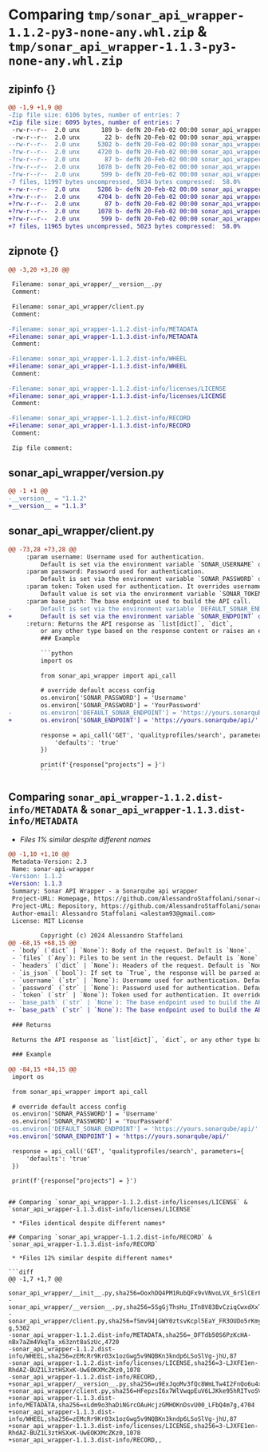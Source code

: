 # Comparing `tmp/sonar_api_wrapper-1.1.2-py3-none-any.whl.zip` & `tmp/sonar_api_wrapper-1.1.3-py3-none-any.whl.zip`

## zipinfo {}

```diff
@@ -1,9 +1,9 @@
-Zip file size: 6106 bytes, number of entries: 7
+Zip file size: 6095 bytes, number of entries: 7
 -rw-r--r--  2.0 unx      189 b- defN 20-Feb-02 00:00 sonar_api_wrapper/__init__.py
 -rw-r--r--  2.0 unx       22 b- defN 20-Feb-02 00:00 sonar_api_wrapper/__version__.py
--rw-r--r--  2.0 unx     5302 b- defN 20-Feb-02 00:00 sonar_api_wrapper/client.py
-?rw-r--r--  2.0 unx     4720 b- defN 20-Feb-02 00:00 sonar_api_wrapper-1.1.2.dist-info/METADATA
-?rw-r--r--  2.0 unx       87 b- defN 20-Feb-02 00:00 sonar_api_wrapper-1.1.2.dist-info/WHEEL
-?rw-r--r--  2.0 unx     1078 b- defN 20-Feb-02 00:00 sonar_api_wrapper-1.1.2.dist-info/licenses/LICENSE
-?rw-r--r--  2.0 unx      599 b- defN 20-Feb-02 00:00 sonar_api_wrapper-1.1.2.dist-info/RECORD
-7 files, 11997 bytes uncompressed, 5034 bytes compressed:  58.0%
+-rw-r--r--  2.0 unx     5286 b- defN 20-Feb-02 00:00 sonar_api_wrapper/client.py
+?rw-r--r--  2.0 unx     4704 b- defN 20-Feb-02 00:00 sonar_api_wrapper-1.1.3.dist-info/METADATA
+?rw-r--r--  2.0 unx       87 b- defN 20-Feb-02 00:00 sonar_api_wrapper-1.1.3.dist-info/WHEEL
+?rw-r--r--  2.0 unx     1078 b- defN 20-Feb-02 00:00 sonar_api_wrapper-1.1.3.dist-info/licenses/LICENSE
+?rw-r--r--  2.0 unx      599 b- defN 20-Feb-02 00:00 sonar_api_wrapper-1.1.3.dist-info/RECORD
+7 files, 11965 bytes uncompressed, 5023 bytes compressed:  58.0%
```

## zipnote {}

```diff
@@ -3,20 +3,20 @@
 
 Filename: sonar_api_wrapper/__version__.py
 Comment: 
 
 Filename: sonar_api_wrapper/client.py
 Comment: 
 
-Filename: sonar_api_wrapper-1.1.2.dist-info/METADATA
+Filename: sonar_api_wrapper-1.1.3.dist-info/METADATA
 Comment: 
 
-Filename: sonar_api_wrapper-1.1.2.dist-info/WHEEL
+Filename: sonar_api_wrapper-1.1.3.dist-info/WHEEL
 Comment: 
 
-Filename: sonar_api_wrapper-1.1.2.dist-info/licenses/LICENSE
+Filename: sonar_api_wrapper-1.1.3.dist-info/licenses/LICENSE
 Comment: 
 
-Filename: sonar_api_wrapper-1.1.2.dist-info/RECORD
+Filename: sonar_api_wrapper-1.1.3.dist-info/RECORD
 Comment: 
 
 Zip file comment:
```

## sonar_api_wrapper/__version__.py

```diff
@@ -1 +1 @@
-__version__ = "1.1.2"
+__version__ = "1.1.3"
```

## sonar_api_wrapper/client.py

```diff
@@ -73,28 +73,28 @@
     :param username: Username used for authentication.
         Default is set via the environment variable `SONAR_USERNAME` or "admin".
     :param password: Password used for authentication.
         Default is set via the environment variable `SONAR_PASSWORD` or "admin".
     :param token: Token used for authentication. It overrides username and password if present.
         Default value is set via the environment variable `SONAR_TOKEN` or None.
     :param base_path: The base endpoint used to build the API call.
-        Default is set via the environment variable `DEFAULT_SONAR_ENDPOINT` or "http://localhost:9000/api/".
+        Default is set via the environment variable `SONAR_ENDPOINT` or "http://localhost:9000/api/".
     :return: Returns the API response as `list[dict]`, `dict`,
         or any other type based on the response content or raises an exception.
         ### Example
 
         ```python
         import os
 
         from sonar_api_wrapper import api_call
 
         # override default access config
         os.environ['SONAR_PASSWORD'] = 'Username'
         os.environ['SONAR_PASSWORD'] = 'YourPassword'
-        os.environ['DEFAULT_SONAR_ENDPOINT'] = 'https://yours.sonarqube/api/'
+        os.environ['SONAR_ENDPOINT'] = 'https://yours.sonarqube/api/'
 
         response = api_call('GET', 'qualityprofiles/search', parameters={
             'defaults': 'true'
         })
 
         print(f'{response["projects"] = }')
         ```
```

## Comparing `sonar_api_wrapper-1.1.2.dist-info/METADATA` & `sonar_api_wrapper-1.1.3.dist-info/METADATA`

 * *Files 1% similar despite different names*

```diff
@@ -1,10 +1,10 @@
 Metadata-Version: 2.3
 Name: sonar-api-wrapper
-Version: 1.1.2
+Version: 1.1.3
 Summary: Sonar API Wrapper - a Sonarqube api wrapper
 Project-URL: Homepage, https://github.com/AlessandroStaffolani/sonar-api-wrapper
 Project-URL: Repository, https://github.com/AlessandroStaffolani/sonar-api-wrapper.git
 Author-email: Alessandro Staffolani <alestam93@gmail.com>
 License: MIT License
         
         Copyright (c) 2024 Alessandro Staffolani
@@ -68,15 +68,15 @@
 - `body` (`dict` | `None`): Body of the request. Default is `None`.
 - `files` (`Any`): Files to be sent in the request. Default is `None`.
 - `headers` (`dict` | `None`): Headers of the request. Default is `None`.
 - `is_json` (`bool`): If set to `True`, the response will be parsed as JSON. Otherwise, it returns the decoded content. Default is `True`.
 - `username` (`str` | `None`): Username used for authentication. Default is set via the environment variable `SONAR_USERNAME` or "admin".
 - `password` (`str` | `None`): Password used for authentication. Default is set via the environment variable `SONAR_PASSWORD` or "admin".
 - `token` (`str` | `None`): Token used for authentication. It overrides username and password if present. Default value is set via the environment variable `SONAR_TOKEN` or None.
-- `base_path` (`str` | `None`): The base endpoint used to build the API call. Default is set via the environment variable `DEFAULT_SONAR_ENDPOINT` or "http://localhost:9000/api/".
+- `base_path` (`str` | `None`): The base endpoint used to build the API call. Default is set via the environment variable `SONAR_ENDPOINT` or "http://localhost:9000/api/".
 
 ### Returns
 
 Returns the API response as `list[dict]`, `dict`, or any other type based on the response content or raises an exception.
 
 ### Example
 
@@ -84,15 +84,15 @@
 import os
 
 from sonar_api_wrapper import api_call
 
 # override default access config
 os.environ['SONAR_PASSWORD'] = 'Username'
 os.environ['SONAR_PASSWORD'] = 'YourPassword'
-os.environ['DEFAULT_SONAR_ENDPOINT'] = 'https://yours.sonarqube/api/'
+os.environ['SONAR_ENDPOINT'] = 'https://yours.sonarqube/api/'
 
 response = api_call('GET', 'qualityprofiles/search', parameters={
     'defaults': 'true'
 })
 
 print(f'{response["projects"] = }')
 ```
```

## Comparing `sonar_api_wrapper-1.1.2.dist-info/licenses/LICENSE` & `sonar_api_wrapper-1.1.3.dist-info/licenses/LICENSE`

 * *Files identical despite different names*

## Comparing `sonar_api_wrapper-1.1.2.dist-info/RECORD` & `sonar_api_wrapper-1.1.3.dist-info/RECORD`

 * *Files 12% similar despite different names*

```diff
@@ -1,7 +1,7 @@
 sonar_api_wrapper/__init__.py,sha256=OoxhDQ4PM1RubQFx9vVNvoLVX_6rSlCErFHqZw3FnZI,189
-sonar_api_wrapper/__version__.py,sha256=5SgGjThsHu_ITn8V83BvCziqCwxdXxTQqcC3KQMHPfM,22
-sonar_api_wrapper/client.py,sha256=fSmv94jGWY0ztsvKcpl5EaY_FR3OUDo5rKmynvJ5l-g,5302
-sonar_api_wrapper-1.1.2.dist-info/METADATA,sha256=_DFTdb50S6PzKcHA-nBx7aZm4VkqTa_x63znt8aSzUc,4720
-sonar_api_wrapper-1.1.2.dist-info/WHEEL,sha256=zEMcRr9Kr03x1ozGwg5v9NQBKn3kndp6LSoSlVg-jhU,87
-sonar_api_wrapper-1.1.2.dist-info/licenses/LICENSE,sha256=3-LJXFE1en-RhdAZ-BUZ1L3ztHSXxK-UwEOKXMcZKz0,1078
-sonar_api_wrapper-1.1.2.dist-info/RECORD,,
+sonar_api_wrapper/__version__.py,sha256=u9ExJqoMv3fQc8WmLTw4I2FnQo6u4xRrBc6DLy6G1IE,22
+sonar_api_wrapper/client.py,sha256=HFepzsI6x7WlVwqpEuV6LJKke95hRITvoSVDmYgq7zo,5286
+sonar_api_wrapper-1.1.3.dist-info/METADATA,sha256=xLdm9o3haDiNGrcOAuHcjzGMHOKnDsvU00_LFbQ4m7g,4704
+sonar_api_wrapper-1.1.3.dist-info/WHEEL,sha256=zEMcRr9Kr03x1ozGwg5v9NQBKn3kndp6LSoSlVg-jhU,87
+sonar_api_wrapper-1.1.3.dist-info/licenses/LICENSE,sha256=3-LJXFE1en-RhdAZ-BUZ1L3ztHSXxK-UwEOKXMcZKz0,1078
+sonar_api_wrapper-1.1.3.dist-info/RECORD,,
```

